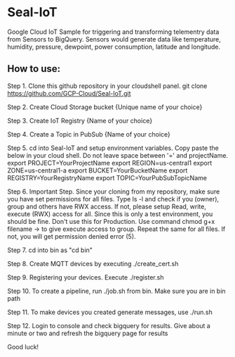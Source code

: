 # Seal-IoT
Google Cloud IoT Sample for triggering and transforming telementry data from Sensors to BigQuery. Sensors would generate data like temperature, humidity, pressure, dewpoint, power consumption, latitude and longitude.

How to use:
-----------

Step 1. Clone this github repository in your cloudshell panel. git clone https://github.com/GCP-Cloud/Seal-IoT.git

Step 2. Create Cloud Storage bucket {Unique name of your choice}

Step 3. Create IoT Registry {Name of your choice}

Step 4. Create a Topic in PubSub {Name of your choice}

Step 5. cd into Seal-IoT and setup environment variables. Copy paste the below in your cloud shell. Do not leave space between '=' and projectName.
        export PROJECT=YourProjectName
        export REGION=us-central1
        export ZONE=us-central1-a
        export BUCKET=YourBucketName
        export REGISTRY=YourRegistryName
        export TOPIC=YourPubSubTopicName
        
Step 6. Important Step. Since your cloning from my repository, make sure you have set permissions for all files. Type ls -l and check if you (owner), group and others have RWX access. If not, please setup Read, write, execute (RWX) access for all. Since this is only a test environment, you should be fine. Don't use this for Production.
Use command chmod g+x filename -> to give execute access to group. Repeat the same for all files. If not, you will get permission denied error (5). 

Step 7. cd into bin as "cd bin"

Step 8. Create MQTT devices by executing ./create_cert.sh

Step 9. Registering your devices. Execute ./register.sh

Step 10. To create a pipeline, run ./job.sh from bin. Make sure you are in bin path

Step 11. To make devices you created generate messages, use ./run.sh

Step 12. Login to console and check bigquery for results. Give about a minute or two and refresh the bigquery page for results

Good luck!
